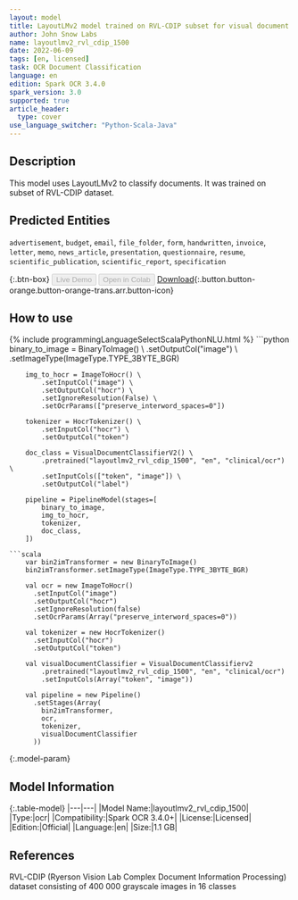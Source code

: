 ```yaml
---
layout: model
title: LayoutLMv2 model trained on RVL-CDIP subset for visual document classification
author: John Snow Labs
name: layoutlmv2_rvl_cdip_1500
date: 2022-06-09
tags: [en, licensed]
task: OCR Document Classification
language: en
edition: Spark OCR 3.4.0
spark_version: 3.0
supported: true
article_header:
  type: cover
use_language_switcher: "Python-Scala-Java"
---
```


## Description

This model uses LayoutLMv2 to classify documents. It was trained on subset of RVL-CDIP dataset.

## Predicted Entities

`advertisement`, `budget`, `email`, `file_folder`, `form`, `handwritten`, `invoice`, `letter`, `memo`, `news_article`, `presentation`, `questionnaire`, `resume`, `scientific_publication`, `scientific_report`, `specification`

{:.btn-box}
<button class="button button-orange" disabled>Live Demo</button>
<button class="button button-orange" disabled>Open in Colab</button>
[Download](https://s3.amazonaws.com/auxdata.johnsnowlabs.com/clinical/ocr/layoutlmv2_rvl_cdip_1500_en_3.4.0_3.0_1654797254579.zip){:.button.button-orange.button-orange-trans.arr.button-icon}

## How to use



<div class="tabs-box" markdown="1">
{% include programmingLanguageSelectScalaPythonNLU.html %}
```python
        binary_to_image = BinaryToImage() \
            .setOutputCol("image") \
            .setImageType(ImageType.TYPE_3BYTE_BGR)

        img_to_hocr = ImageToHocr() \
            .setInputCol("image") \
            .setOutputCol("hocr") \
            .setIgnoreResolution(False) \
            .setOcrParams(["preserve_interword_spaces=0"])

        tokenizer = HocrTokenizer() \
            .setInputCol("hocr") \
            .setOutputCol("token")

        doc_class = VisualDocumentClassifierV2() \
            .pretrained("layoutlmv2_rvl_cdip_1500", "en", "clinical/ocr") \
            .setInputCols(["token", "image"]) \
            .setOutputCol("label")

        pipeline = PipelineModel(stages=[
            binary_to_image,
            img_to_hocr,
            tokenizer,
            doc_class,
        ])
```
```scala
    var bin2imTransformer = new BinaryToImage()
    bin2imTransformer.setImageType(ImageType.TYPE_3BYTE_BGR)

    val ocr = new ImageToHocr()
      .setInputCol("image")
      .setOutputCol("hocr")
      .setIgnoreResolution(false)
      .setOcrParams(Array("preserve_interword_spaces=0"))

    val tokenizer = new HocrTokenizer()
      .setInputCol("hocr")
      .setOutputCol("token")

    val visualDocumentClassifier = VisualDocumentClassifierv2
        .pretrained("layoutlmv2_rvl_cdip_1500", "en", "clinical/ocr")
        .setInputCols(Array("token", "image"))

    val pipeline = new Pipeline()
      .setStages(Array(
        bin2imTransformer,
        ocr,
        tokenizer,
        visualDocumentClassifier
      ))

```
</div>

{:.model-param}
## Model Information

{:.table-model}
|---|---|
|Model Name:|layoutlmv2_rvl_cdip_1500|
|Type:|ocr|
|Compatibility:|Spark OCR 3.4.0+|
|License:|Licensed|
|Edition:|Official|
|Language:|en|
|Size:|1.1 GB|

## References

RVL-CDIP (Ryerson Vision Lab Complex Document Information Processing) dataset consisting of 400 000 grayscale images in 16 classes

